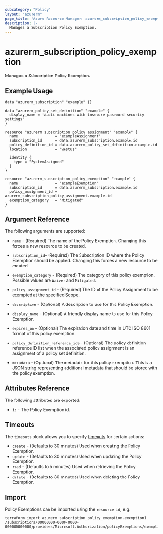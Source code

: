 ```yaml
---
subcategory: "Policy"
layout: "azurerm"
page_title: "Azure Resource Manager: azurerm_subscription_policy_exemption"
description: |-
  Manages a Subscription Policy Exemption.
---
```


# azurerm_subscription_policy_exemption

Manages a Subscription Policy Exemption.

## Example Usage

```hcl
data "azurerm_subscription" "example" {}

data "azurerm_policy_set_definition" "example" {
  display_name = "Audit machines with insecure password security settings"
}

resource "azurerm_subscription_policy_assignment" "example" {
  name                 = "exampleAssignment"
  subscription_id      = data.azurerm_subscription.example.id
  policy_definition_id = data.azurerm_policy_set_definition.example.id
  location             = "westus"

  identity {
    type = "SystemAssigned"
  }
}

resource "azurerm_subscription_policy_exemption" "example" {
  name                 = "exampleExemption"
  subscription_id      = data.azurerm_subscription.example.id
  policy_assignment_id = azurerm_subscription_policy_assignment.example.id
  exemption_category   = "Mitigated"
}
```

## Argument Reference

The following arguments are supported:

* `name` - (Required) The name of the Policy Exemption. Changing this forces a new resource to be created.

* `subscription_id`- (Required) The Subscription ID where the Policy Exemption should be applied. Changing this forces a new resource to be created.

* `exemption_category` - (Required) The category of this policy exemption. Possible values are `Waiver` and `Mitigated`.

* `policy_assignment_id` - (Required) The ID of the Policy Assignment to be exempted at the specified Scope.

* `description` - (Optional) A description to use for this Policy Exemption.

* `display_name` - (Optional) A friendly display name to use for this Policy Exemption.

* `expires_on` - (Optional) The expiration date and time in UTC ISO 8601 format of this policy exemption.

* `policy_definition_reference_ids` - (Optional) The policy definition reference ID list when the associated policy assignment is an assignment of a policy set definition.

* `metadata` - (Optional) The metadata for this policy exemption. This is a JSON string representing additional metadata that should be stored with the policy exemption.

## Attributes Reference

The following attributes are exported:

* `id` - The Policy Exemption id.

## Timeouts

The `timeouts` block allows you to specify [timeouts](https://www.terraform.io/docs/configuration/resources.html#timeouts) for certain actions:

* `create` - (Defaults to 30 minutes) Used when creating the Policy Exemption.
* `update` - (Defaults to 30 minutes) Used when updating the Policy Exemption.
* `read` - (Defaults to 5 minutes) Used when retrieving the Policy Exemption.
* `delete` - (Defaults to 30 minutes) Used when deleting the Policy Exemption.

## Import

Policy Exemptions can be imported using the `resource id`, e.g.

```shell
terraform import azurerm_subscription_policy_exemption.exemption1  /subscriptions/00000000-0000-0000-000000000000/providers/Microsoft.Authorization/policyExemptions/exemption1
```

